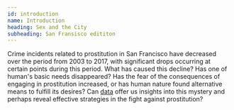 ```yaml
---
id: introduction
name: Introduction
heading: Sex and the City 
subheading: San Fransisco edititon
---
```


Crime incidents related to prostitution in San Francisco have decreased over the period from 2003 to 2017, with significant drops occurring at certain points during this period. What has caused this decline? Has one of human's basic needs disappeared? Has the fear of the consequences of engaging in prostitution increased, or has human nature found alternative means to fulfill its desires? Can [data](https://data.sfgov.org/Public-Safety/Police-Department-Incident-Reports-Historical-2003/tmnf-yvry/about_data) offer us insights into this mystery and perhaps reveal effective strategies in the fight against prostitution?


